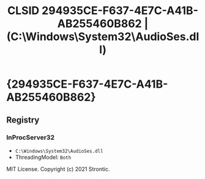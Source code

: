 ﻿---
title: "CLSID 294935CE-F637-4E7C-A41B-AB255460B862 | (C:\\Windows\\System32\\AudioSes.dll)"
excerpt: What is COM-Object CLSID 294935CE-F637-4E7C-A41B-AB255460B862?
---

# {294935CE-F637-4E7C-A41B-AB255460B862}


## Registry


### InProcServer32

* `C:\Windows\System32\AudioSes.dll`
* ThreadingModel: `Both`

MIT License. Copyright (c) 2021 Strontic.


